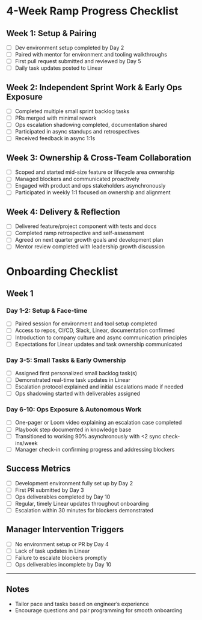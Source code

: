# 4-Week Ramp Progress Checklist

## Week 1: Setup & Pairing

- [ ] Dev environment setup completed by Day 2
- [ ] Paired with mentor for environment and tooling walkthroughs
- [ ] First pull request submitted and reviewed by Day 5
- [ ] Daily task updates posted to Linear

## Week 2: Independent Sprint Work & Early Ops Exposure

- [ ] Completed multiple small sprint backlog tasks
- [ ] PRs merged with minimal rework
- [ ] Ops escalation shadowing completed, documentation shared
- [ ] Participated in async standups and retrospectives
- [ ] Received feedback in async 1:1s

## Week 3: Ownership & Cross-Team Collaboration

- [ ] Scoped and started mid-size feature or lifecycle area ownership
- [ ] Managed blockers and communicated proactively
- [ ] Engaged with product and ops stakeholders asynchronously
- [ ] Participated in weekly 1:1 focused on ownership and alignment

## Week 4: Delivery & Reflection

- [ ] Delivered feature/project component with tests and docs
- [ ] Completed ramp retrospective and self-assessment
- [ ] Agreed on next quarter growth goals and development plan
- [ ] Mentor review completed with leadership growth discussion

# Onboarding Checklist

## Week 1

### Day 1-2: Setup & Face-time

- [ ] Paired session for environment and tool setup completed
- [ ] Access to repos, CI/CD, Slack, Linear, documentation confirmed
- [ ] Introduction to company culture and async communication principles
- [ ] Expectations for Linear updates and task ownership communicated

### Day 3-5: Small Tasks & Early Ownership

- [ ] Assigned first personalized small backlog task(s)
- [ ] Demonstrated real-time task updates in Linear
- [ ] Escalation protocol explained and initial escalations made if needed
- [ ] Ops shadowing started with deliverables assigned

### Day 6-10: Ops Exposure & Autonomous Work

- [ ] One-pager or Loom video explaining an escalation case completed
- [ ] Playbook step documented in knowledge base
- [ ] Transitioned to working 90% asynchronously with <2 sync check-ins/week
- [ ] Manager check-in confirming progress and addressing blockers

## Success Metrics

- [ ] Development environment fully set up by Day 2
- [ ] First PR submitted by Day 3
- [ ] Ops deliverables completed by Day 10
- [ ] Regular, timely Linear updates throughout onboarding
- [ ] Escalation within 30 minutes for blockers demonstrated

## Manager Intervention Triggers

- [ ] No environment setup or PR by Day 4
- [ ] Lack of task updates in Linear
- [ ] Failure to escalate blockers promptly
- [ ] Ops deliverables incomplete by Day 10

---

## Notes

- Tailor pace and tasks based on engineer’s experience
- Encourage questions and pair programming for smooth onboarding
